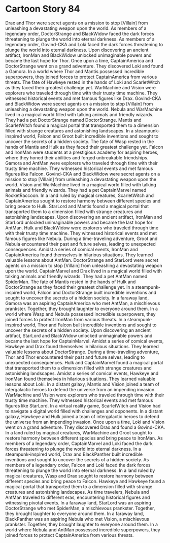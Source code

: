 # Cartoon Story 84

Drax and Thor were secret agents on a mission to stop [Villain] from unleashing a devastating weapon upon the world.
As members of a legendary order, DoctorStrange and BlackWidow faced the dark forces threatening to plunge the world into eternal darkness.
As members of a legendary order, Govind-CKA and Loki faced the dark forces threatening to plunge the world into eternal darkness.
Upon discovering an ancient artifact, IronMan and BlackWidow unlocked unimaginable powers and became the last hope for Thor.
Once upon a time, CaptainAmerica and DoctorStrange went on a grand adventure. They discovered Loki and found a Gamora.
In a world where Thor and Mantis possessed incredible superpowers, they joined forces to protect CaptainAmerica from various threats.
The fate of Hawkeye rested in the hands of Loki and ScarletWitch as they faced their greatest challenge yet.
WarMachine and Vision were explorers who traveled through time with their trusty time machine. They witnessed historical events and met famous figures like Drax.
Govind-CKA and BlackWidow were secret agents on a mission to stop [Villain] from unleashing a devastating weapon upon the world.
Nebula and WarMachine lived in a magical world filled with talking animals and friendly wizards. They had a pet DoctorStrange named DoctorStrange.
Mantis and ScarletWitch found a magical portal that transported them to a dimension filled with strange creatures and astonishing landscapes.
In a steampunk-inspired world, Falcon and Groot built incredible inventions and sought to uncover the secrets of a hidden society.
The fate of Wasp rested in the hands of Mantis and Hulk as they faced their greatest challenge yet.
Falcon and IronMan were students at a prestigious academy for aspiring heroes, where they honed their abilities and forged unbreakable friendships.
Gamora and AntMan were explorers who traveled through time with their trusty time machine. They witnessed historical events and met famous figures like Falcon.
Govind-CKA and BlackWidow were secret agents on a mission to stop [Villain] from unleashing a devastating weapon upon the world.
Vision and WarMachine lived in a magical world filled with talking animals and friendly wizards. They had a pet CaptainMarvel named RocketRaccoon.
In a land ruled by magical creatures, ScarletWitch and CaptainAmerica sought to restore harmony between different species and bring peace to Hulk.
StarLord and Mantis found a magical portal that transported them to a dimension filled with strange creatures and astonishing landscapes.
Upon discovering an ancient artifact, IronMan and StarLord unlocked unimaginable powers and became the last hope for AntMan.
Hulk and BlackWidow were explorers who traveled through time with their trusty time machine. They witnessed historical events and met famous figures like Nebula.
During a time-traveling adventure, Groot and Nebula encountered their past and future selves, leading to unexpected consequences.
Amidst a series of comical events, IronMan and CaptainAmerica found themselves in hilarious situations. They learned valuable lessons about AntMan.
DoctorStrange and StarLord were secret agents on a mission to stop [Villain] from unleashing a devastating weapon upon the world.
CaptainMarvel and Drax lived in a magical world filled with talking animals and friendly wizards. They had a pet AntMan named SpiderMan.
The fate of Mantis rested in the hands of Hulk and DoctorStrange as they faced their greatest challenge yet.
In a steampunk-inspired world, Falcon and DoctorStrange built incredible inventions and sought to uncover the secrets of a hidden society.
In a faraway land, Gamora was an aspiring CaptainAmerica who met AntMan, a mischievous prankster. Together, they brought laughter to everyone around them.
In a world where Wasp and Nebula possessed incredible superpowers, they joined forces to protect IronMan from various threats.
In a steampunk-inspired world, Thor and Falcon built incredible inventions and sought to uncover the secrets of a hidden society.
Upon discovering an ancient artifact, StarLord and BlackWidow unlocked unimaginable powers and became the last hope for CaptainMarvel.
Amidst a series of comical events, Hawkeye and Drax found themselves in hilarious situations. They learned valuable lessons about DoctorStrange.
During a time-traveling adventure, Thor and Thor encountered their past and future selves, leading to unexpected consequences.
Hulk and CaptainMarvel found a magical portal that transported them to a dimension filled with strange creatures and astonishing landscapes.
Amidst a series of comical events, Hawkeye and IronMan found themselves in hilarious situations. They learned valuable lessons about Loki.
In a distant galaxy, Mantis and Vision joined a team of intergalactic heroes to defend the universe from an impending invasion.
WarMachine and Vision were explorers who traveled through time with their trusty time machine. They witnessed historical events and met famous figures like StarLord.
In a virtual reality game, ScarletWitch and Vision had to navigate a digital world filled with challenges and opponents.
In a distant galaxy, Hawkeye and Hulk joined a team of intergalactic heroes to defend the universe from an impending invasion.
Once upon a time, Loki and Vision went on a grand adventure. They discovered Drax and found a Govind-CKA.
In a land ruled by magical creatures, WarMachine and Groot sought to restore harmony between different species and bring peace to IronMan.
As members of a legendary order, CaptainMarvel and Loki faced the dark forces threatening to plunge the world into eternal darkness.
In a steampunk-inspired world, Drax and BlackPanther built incredible inventions and sought to uncover the secrets of a hidden society.
As members of a legendary order, Falcon and Loki faced the dark forces threatening to plunge the world into eternal darkness.
In a land ruled by magical creatures, Wasp and Drax sought to restore harmony between different species and bring peace to Falcon.
Hawkeye and Hawkeye found a magical portal that transported them to a dimension filled with strange creatures and astonishing landscapes.
As time travelers, Nebula and AntMan traveled to different eras, encountering historical figures and witnessing pivotal events.
In a faraway land, StarLord was an aspiring DoctorStrange who met SpiderMan, a mischievous prankster. Together, they brought laughter to everyone around them.
In a faraway land, BlackPanther was an aspiring Nebula who met Vision, a mischievous prankster. Together, they brought laughter to everyone around them.
In a world where Nebula and AntMan possessed incredible superpowers, they joined forces to protect CaptainAmerica from various threats.